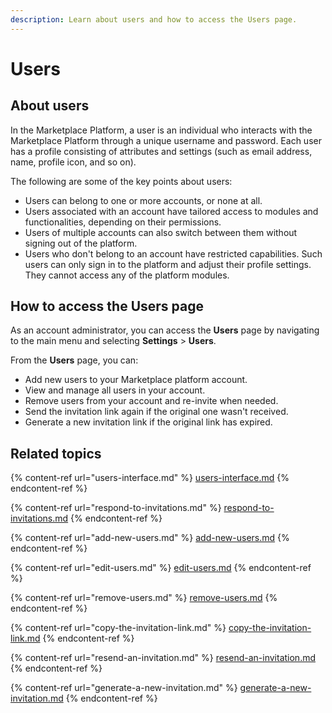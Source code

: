 ```yaml
---
description: Learn about users and how to access the Users page.
---
```


# Users

## About users

In the Marketplace Platform, a user is an individual who interacts with the Marketplace Platform through a unique username and password. Each user has a profile consisting of attributes and settings (such as email address, name,  profile icon, and so on).&#x20;

The following are some of the key points about users:&#x20;

* Users can belong to one or more accounts, or none at all.&#x20;
* Users associated with an account have tailored access to modules and functionalities, depending on their permissions.&#x20;
* Users of multiple accounts can also switch between them without signing out of the platform.
* Users who don't belong to an account have restricted capabilities. Such users can only sign in to the platform and adjust their profile settings. They cannot access any of the platform modules.

## How to access the Users page <a href="#ariaid-title2" id="ariaid-title2"></a>

As an account administrator, you can access the **Users** page by navigating to the main menu and selecting **Settings** > **Users**.&#x20;

From the **Users** page, you can:

* Add new users to your Marketplace platform account.
* View and manage all users in your account.
* Remove users from your account and re-invite when needed.
* Send the invitation link again if the original one wasn't received.
* Generate a new invitation link if the original link has expired.

## Related topics

{% content-ref url="users-interface.md" %}
[users-interface.md](users-interface.md)
{% endcontent-ref %}

{% content-ref url="respond-to-invitations.md" %}
[respond-to-invitations.md](respond-to-invitations.md)
{% endcontent-ref %}

{% content-ref url="add-new-users.md" %}
[add-new-users.md](add-new-users.md)
{% endcontent-ref %}

{% content-ref url="edit-users.md" %}
[edit-users.md](edit-users.md)
{% endcontent-ref %}

{% content-ref url="remove-users.md" %}
[remove-users.md](remove-users.md)
{% endcontent-ref %}

{% content-ref url="copy-the-invitation-link.md" %}
[copy-the-invitation-link.md](copy-the-invitation-link.md)
{% endcontent-ref %}

{% content-ref url="resend-an-invitation.md" %}
[resend-an-invitation.md](resend-an-invitation.md)
{% endcontent-ref %}

{% content-ref url="generate-a-new-invitation.md" %}
[generate-a-new-invitation.md](generate-a-new-invitation.md)
{% endcontent-ref %}
